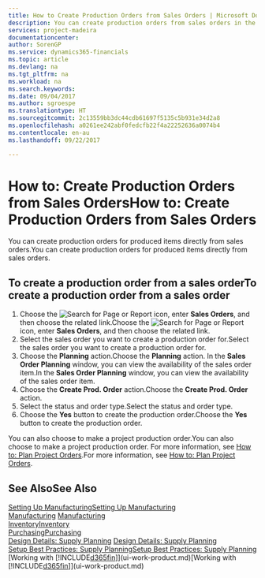 ```yaml
---
title: How to Create Production Orders from Sales Orders | Microsoft Docs
description: You can create production orders from sales orders in the Sales & Marketing department.
services: project-madeira
documentationcenter: 
author: SorenGP
ms.service: dynamics365-financials
ms.topic: article
ms.devlang: na
ms.tgt_pltfrm: na
ms.workload: na
ms.search.keywords: 
ms.date: 09/04/2017
ms.author: sgroespe
ms.translationtype: HT
ms.sourcegitcommit: 2c13559bb3dc44cdb61697f5135c5b931e34d2a8
ms.openlocfilehash: a0261ee242abf0fedcfb22f4a22252636a0074b4
ms.contentlocale: en-au
ms.lasthandoff: 09/22/2017

---
```

# <a name="how-to-create-production-orders-from-sales-orders"></a><span data-ttu-id="c6358-103">How to: Create Production Orders from Sales Orders</span><span class="sxs-lookup"><span data-stu-id="c6358-103">How to: Create Production Orders from Sales Orders</span></span>
<span data-ttu-id="c6358-104">You can create production orders for produced items directly from sales orders.</span><span class="sxs-lookup"><span data-stu-id="c6358-104">You can create production orders for produced items directly from sales orders.</span></span>  

## <a name="to-create-a-production-order-from-a-sales-order"></a><span data-ttu-id="c6358-105">To create a production order from a sales order</span><span class="sxs-lookup"><span data-stu-id="c6358-105">To create a production order from a sales order</span></span>  

1.  <span data-ttu-id="c6358-106">Choose the ![Search for Page or Report](media/ui-search/search_small.png "Search for Page or Report icon") icon, enter **Sales Orders**, and then choose the related link.</span><span class="sxs-lookup"><span data-stu-id="c6358-106">Choose the ![Search for Page or Report](media/ui-search/search_small.png "Search for Page or Report icon") icon, enter **Sales Orders**, and then choose the related link.</span></span>  
2.  <span data-ttu-id="c6358-107">Select the sales order you want to create a production order for.</span><span class="sxs-lookup"><span data-stu-id="c6358-107">Select the sales order you want to create a production order for.</span></span>  
3.  <span data-ttu-id="c6358-108">Choose the **Planning** action.</span><span class="sxs-lookup"><span data-stu-id="c6358-108">Choose the **Planning** action.</span></span> <span data-ttu-id="c6358-109">In the **Sales Order Planning** window, you can view the availability of the sales order item.</span><span class="sxs-lookup"><span data-stu-id="c6358-109">In the **Sales Order Planning** window, you can view the availability of the sales order item.</span></span>  
4.  <span data-ttu-id="c6358-110">Choose the **Create Prod. Order** action.</span><span class="sxs-lookup"><span data-stu-id="c6358-110">Choose the **Create Prod. Order** action.</span></span>  
5.  <span data-ttu-id="c6358-111">Select the status and order type.</span><span class="sxs-lookup"><span data-stu-id="c6358-111">Select the status and order type.</span></span>  
6.  <span data-ttu-id="c6358-112">Choose the **Yes** button to create the production order.</span><span class="sxs-lookup"><span data-stu-id="c6358-112">Choose the **Yes** button to create the production order.</span></span>

<span data-ttu-id="c6358-113">You can also choose to make a project production order.</span><span class="sxs-lookup"><span data-stu-id="c6358-113">You can also choose to make a project production order.</span></span> <span data-ttu-id="c6358-114">For more information, see [How to: Plan Project Orders](production-how-to-plan-project-orders.md).</span><span class="sxs-lookup"><span data-stu-id="c6358-114">For more information, see [How to: Plan Project Orders](production-how-to-plan-project-orders.md).</span></span>   

## <a name="see-also"></a><span data-ttu-id="c6358-115">See Also</span><span class="sxs-lookup"><span data-stu-id="c6358-115">See Also</span></span>  
[<span data-ttu-id="c6358-116">Setting Up Manufacturing</span><span class="sxs-lookup"><span data-stu-id="c6358-116">Setting Up Manufacturing</span></span>](production-configure-production-processes.md)  
<span data-ttu-id="c6358-117">[Manufacturing](production-manage-manufacturing.md)  </span><span class="sxs-lookup"><span data-stu-id="c6358-117">[Manufacturing](production-manage-manufacturing.md)  </span></span>  
[<span data-ttu-id="c6358-118">Inventory</span><span class="sxs-lookup"><span data-stu-id="c6358-118">Inventory</span></span>](inventory-manage-inventory.md)  
[<span data-ttu-id="c6358-119">Purchasing</span><span class="sxs-lookup"><span data-stu-id="c6358-119">Purchasing</span></span>](purchasing-manage-purchasing.md)  
<span data-ttu-id="c6358-120">[Design Details: Supply Planning](design-details-supply-planning.md) </span><span class="sxs-lookup"><span data-stu-id="c6358-120">[Design Details: Supply Planning](design-details-supply-planning.md) </span></span>  
[<span data-ttu-id="c6358-121">Setup Best Practices: Supply Planning</span><span class="sxs-lookup"><span data-stu-id="c6358-121">Setup Best Practices: Supply Planning</span></span>](setup-best-practices-supply-planning.md)  
<span data-ttu-id="c6358-122">[Working with [!INCLUDE[d365fin](includes/d365fin_md.md)]](ui-work-product.md)</span><span class="sxs-lookup"><span data-stu-id="c6358-122">[Working with [!INCLUDE[d365fin](includes/d365fin_md.md)]](ui-work-product.md)</span></span>

